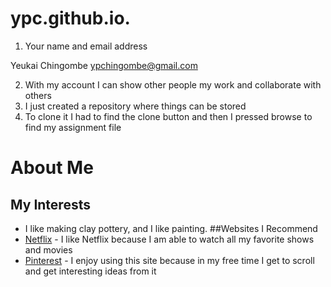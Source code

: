 # ypc.github.io.
1. Your name and email address 

Yeukai Chingombe
ypchingombe@gmail.com

2. With my account I can show other people my work and collaborate with others
3. I just created a repository where things can be stored
4. To clone it I had to find the clone button and then I pressed browse to find my assignment file

# **About Me**
## My Interests
   - I like making clay pottery, and I like painting.
##Websites I Recommend
   - [Netflix](https://www.netflix.com) - I like Netflix because I am able to watch all my favorite shows and movies
   - [Pinterest](https://www.pinterest.com) - I enjoy using this site because in my free time I  get to scroll and get interesting ideas from it
